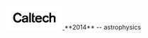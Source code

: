 <a href="http://www.caltech.edu/">
    <img src="caltech.png"
        width="128" height="55"
        alt="Caltech"
        title="Caltech">
</a>
**2014** -- astrophysics


